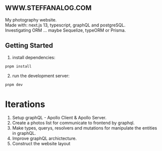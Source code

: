 ## WWW.STEFFANALOG.COM
My photography website.  
Made with: next.js 13, typescript, graphQL and postgreSQL.  
Investigating ORM ... maybe Sequelize, typeORM or Prisma.

## Getting Started

1. install dependencies:
```bash
pnpm install
```

2. run the development server:
```bash
pnpm dev
```

# Iterations
1. Setup graphQL - Apollo Client & Apollo Server.
2. Create a photos list for communicate to frontend by graphql.
4. Make types, querys, resolvers and mutations for manipulate the entities in graphQL.
5. Improve graphQL archictecture.
3. Construct the website layout